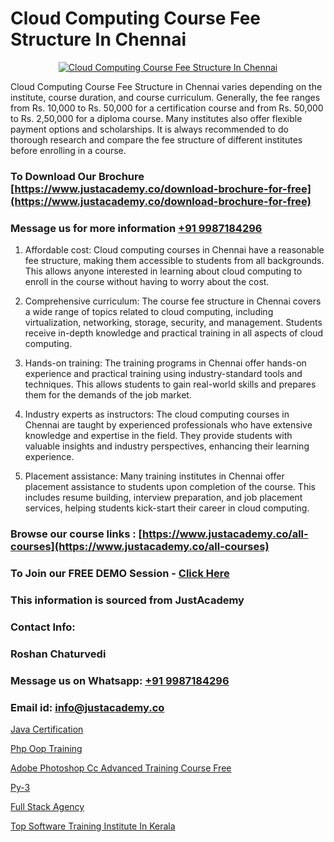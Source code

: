 # Cloud Computing Course Fee Structure In Chennai

<p align="center">
  <a href="https://justacademy.co/all-courses">
    <img src="https://i.ibb.co/FJQ9DDy/cloud-computing.webp" alt="Cloud Computing Course Fee Structure In Chennai">
  </a>
</p>


Cloud Computing Course Fee Structure in Chennai varies depending on the institute, course duration, and course curriculum. Generally, the fee ranges from Rs. 10,000 to Rs. 50,000 for a certification course and from Rs. 50,000 to Rs. 2,50,000 for a diploma course. Many institutes also offer flexible payment options and scholarships. It is always recommended to do thorough research and compare the fee structure of different institutes before enrolling in a course. 
### To Download Our Brochure [https://www.justacademy.co/download-brochure-for-free](https://www.justacademy.co/download-brochure-for-free)
### Message us for more information [+91 9987184296](https://api.whatsapp.com/send?phone=919987184296)
1) Affordable cost: Cloud computing courses in Chennai have a reasonable fee structure, making them accessible to students from all backgrounds. This allows anyone interested in learning about cloud computing to enroll in the course without having to worry about the cost.

2) Comprehensive curriculum: The course fee structure in Chennai covers a wide range of topics related to cloud computing, including virtualization, networking, storage, security, and management. Students receive in-depth knowledge and practical training in all aspects of cloud computing.

3) Hands-on training: The training programs in Chennai offer hands-on experience and practical training using industry-standard tools and techniques. This allows students to gain real-world skills and prepares them for the demands of the job market.

4) Industry experts as instructors: The cloud computing courses in Chennai are taught by experienced professionals who have extensive knowledge and expertise in the field. They provide students with valuable insights and industry perspectives, enhancing their learning experience.

5) Placement assistance: Many training institutes in Chennai offer placement assistance to students upon completion of the course. This includes resume building, interview preparation, and job placement services, helping students kick-start their career in cloud computing.

### Browse our course links : [https://www.justacademy.co/all-courses](https://www.justacademy.co/all-courses) 
### To Join our FREE DEMO Session - [Click Here](https://www.justacademy.co/register-for-course-demo)


### This information is sourced from JustAcademy
### Contact Info:
### Roshan Chaturvedi
### Message us on Whatsapp: [+91 9987184296](https://api.whatsapp.com/send?phone=919987184296)
### Email id: [info@justacademy.co](mailto:info@justacademy.co)
                
[Java Certification](https://www.linkedin.com/pulse/java-certification-justacademy-hyderabad-ewxzc/)

[Php Oop Training](https://www.linkedin.com/pulse/php-oop-training-justacademy-thane-iujjc?trackingId=xIwzFb5%2FfeRpdbT96sxAIA%3D%3D&lipi=urn%3Ali%3Apage%3Ad_flagship3_company_admin%3BtWGDFb3%2BTIWrNJLdiT%2FfMQ%3D%3D)

[Adobe Photoshop Cc Advanced Training Course Free](https://medium.com/@AkashSingh2052/adobe-photoshop-cc-advanced-training-course-free-cd2a2a4a8f75)

[Py-3](https://medium.com/@roneet705/py-3-50bba60054b8)

[Full Stack Agency](https://justacademyin.github.io/Articles/Full-Stack-Agency)

[Top Software Training Institute In Kerala](https://justacademyin.github.io/justacademy/top-software-training-institute-in-kerala)

